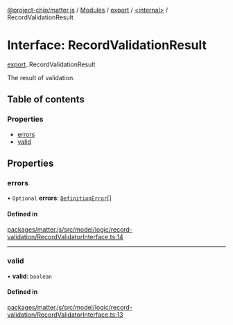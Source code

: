 [@project-chip/matter.js](../README.md) / [Modules](../modules.md) / [export](../modules/export.md) / [<internal\>](../modules/export._internal_.md) / RecordValidationResult

# Interface: RecordValidationResult

[export](../modules/export.md).[<internal>](../modules/export._internal_.md).RecordValidationResult

The result of validation.

## Table of contents

### Properties

- [errors](export._internal_.RecordValidationResult.md#errors)
- [valid](export._internal_.RecordValidationResult.md#valid)

## Properties

### errors

• `Optional` **errors**: [`DefinitionError`](../modules/model.md#definitionerror)[]

#### Defined in

[packages/matter.js/src/model/logic/record-validation/RecordValidatorInterface.ts:14](https://github.com/project-chip/matter.js/blob/b7330d72/packages/matter.js/src/model/logic/record-validation/RecordValidatorInterface.ts#L14)

___

### valid

• **valid**: `boolean`

#### Defined in

[packages/matter.js/src/model/logic/record-validation/RecordValidatorInterface.ts:13](https://github.com/project-chip/matter.js/blob/b7330d72/packages/matter.js/src/model/logic/record-validation/RecordValidatorInterface.ts#L13)
